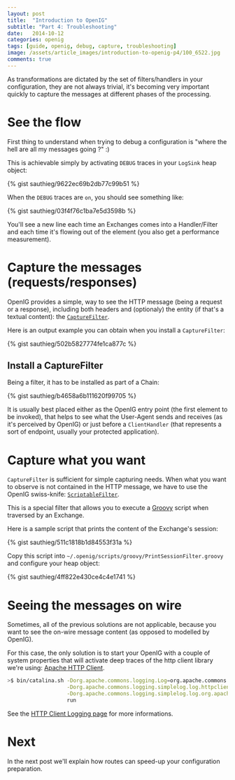 ```yaml
---
layout: post
title:  "Introduction to OpenIG"
subtitle: "Part 4: Troubleshooting"
date:   2014-10-12
categories: openig
tags: [guide, openig, debug, capture, troubleshooting]
image: /assets/article_images/introduction-to-openig-p4/100_6522.jpg
comments: true
---
```


As transformations are dictated by the set of filters/handlers in your
configuration, they are not always trivial, it's becoming very important quickly
to capture the messages at different phases of the processing.

<!-- more -->

# See the flow

First thing to understand when trying to debug a configuration is "where the
hell are all my messages going ?" :)

This is achievable simply by activating `DEBUG` traces in your `LogSink` heap object:

{% gist sauthieg/9622ec69b2db77c99b51 %}

When the `DEBUG` traces are `on`, you should see something like:

{% gist sauthieg/03f4f76c1ba7e5d3598b %}

You'll see a new line each time an Exchanges comes into a Handler/Filter and
each time it's flowing out of the element (you also get a performance measurement).

# Capture the messages (requests/responses)

OpenIG provides a simple, way to see the HTTP message (being a
request or a response), including both headers and (optionaly) the entity (if
that's a textual content): the [`CaptureFilter`][capture-filter].

Here is an output example you can obtain when you install a `CaptureFilter`:

{% gist sauthieg/502b5827774fe1ca877c %}

## Install a CaptureFilter

Being a filter, it has to be installed as part of a Chain:

{% gist sauthieg/b4658a6b111620f99705 %}

It is usually best placed either as the OpenIG entry point (the first element
to be invoked), that helps to see what the User-Agent sends and receives (as
it's perceived by OpenIG) or just before a `ClientHandler` (that represents
a sort of endpoint, usually your protected application).

# Capture what you want

`CaptureFilter` is sufficient for simple capturing needs. When what you want
to observe is not contained in the HTTP message, we have to use the OpenIG
swiss-knife: [`ScriptableFilter`][scriptable-filter].

This is a special filter that allows you to execute a [Groovy][groovy] script when
traversed by an Exchange.

Here is a sample script that prints the content of the Exchange's session:

{% gist sauthieg/511c1818b1d84553f31a %}

Copy this script into `~/.openig/scripts/groovy/PrintSessionFilter.groovy`
and configure your heap object:

{% gist sauthieg/4ff822e430ce4c4e1741 %}

# Seeing the messages on wire

Sometimes, all of the previous solutions are not applicable, because you want
to see the on-wire message content (as opposed to modelled by OpenIG).

For this case, the only solution is to start your OpenIG with a couple of
system properties that will activate deep traces of the http client library
we're using: [Apache HTTP Client][http-client].

~~~ sh
>$ bin/catalina.sh -Dorg.apache.commons.logging.Log=org.apache.commons.logging.impl.SimpleLog \
                   -Dorg.apache.commons.logging.simplelog.log.httpclient.wire=debug \
                   -Dorg.apache.commons.logging.simplelog.log.org.apache.commons.httpclient=debug \
                   run
~~~

See the [HTTP Client Logging page][hc-logging] for more informations.

# Next

In the next post we'll explain how routes can speed-up your configuration preparation.

[capture-filter]: http://docs.forgerock.org/en/openig/3.0.0/reference/index.html#CaptureFilter
[scriptable-filter]: http://docs.forgerock.org/en/openig/3.0.0/reference/index.html#ScriptableFilter
[groovy]: http://groovy.codehaus.org
[http-client]: http://hc.apache.org/httpclient-3.x/
[hc-logging]: http://hc.apache.org/httpclient-3.x/logging.html
